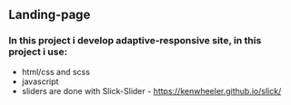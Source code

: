 ## Landing-page
### In this project i develop adaptive-responsive site, in this project i use:
+ html/css and scss
+ javascript
+ sliders are done with Slick-Slider - https://kenwheeler.github.io/slick/

